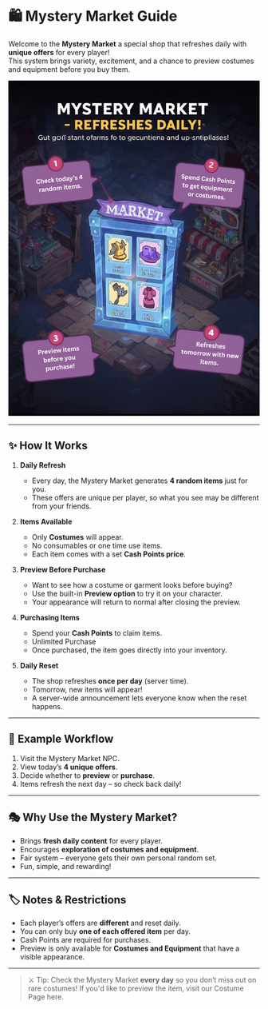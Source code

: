 # 🛍️ Mystery Market Guide

Welcome to the **Mystery Market** a special shop that refreshes daily with **unique offers** for every player!  
This system brings variety, excitement, and a chance to preview costumes and equipment before you buy them.


![Mystery Market](assets/mysterymarket.png)

---

## ✨ How It Works

1. **Daily Refresh**  
    - Every day, the Mystery Market generates **4 random items** just for you.  
    - These offers are unique per player, so what you see may be different from your friends.

2. **Items Available**  
    - Only **Costumes** will appear.  
    - No consumables or one time use items.  
    - Each item comes with a set **Cash Points price**.

3. **Preview Before Purchase**  
     - Want to see how a costume or garment looks before buying?  
     - Use the built-in **Preview option** to try it on your character.  
     - Your appearance will return to normal after closing the preview.

4. **Purchasing Items**  
    - Spend your **Cash Points** to claim items.  
    - Unlimited Purchase
    - Once purchased, the item goes directly into your inventory.

5. **Daily Reset**  
    - The shop refreshes **once per day** (server time).  
    - Tomorrow, new items will appear!  
    - A server-wide announcement lets everyone know when the reset happens.

---

## 📌 Example Workflow

1. Visit the Mystery Market NPC.  
2. View today’s **4 unique offers**.  
3. Decide whether to **preview** or **purchase**.  
4. Items refresh the next day – so check back daily!  

---

## 🎭 Why Use the Mystery Market?

- Brings **fresh daily content** for every player.  
- Encourages **exploration of costumes and equipment**.  
- Fair system – everyone gets their own personal random set.  
- Fun, simple, and rewarding!

---

## 🏷️ Notes & Restrictions

- Each player’s offers are **different** and reset daily.  
- You can only buy **one of each offered item** per day.  
- Cash Points are required for purchases.  
- Preview is only available for **Costumes and Equipment** that have a visible appearance.  

---

> ⚔️ Tip: Check the Mystery Market **every day** so you don’t miss out on rare costumes!
> If you'd like to preview the item, visit our Costume Page here.
